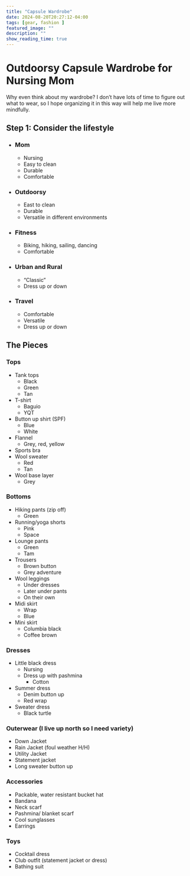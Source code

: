 ```yaml
---
title: "Capsule Wardrobe"
date: 2024-08-20T20:27:12-04:00
tags: [gear, fashion ]
featured_image: ""
description: ""
show_reading_time: true
---
```

# Outdoorsy Capsule Wardrobe for Nursing Mom

Why even think about my wardrobe? I don’t have lots of time to figure out what to wear, so I hope organizing it in this way will help me live more mindfully.

## Step 1: Consider the lifestyle

* ### Mom

  * Nursing  
  * Easy to clean   
  * Durable   
  * Comfortable 

* ### Outdoorsy

  * East to clean   
  * Durable   
  * Versatile in different environments

* ### Fitness

  * Biking, hiking, sailing, dancing  
  * Comfortable

* ### Urban and Rural

  * “Classic”  
  * Dress up or down

* ### Travel 

  * Comfortable   
  * Versatile   
  * Dress up or down 

## The Pieces

### Tops

* Tank tops  
  * Black  
  * Green  
  * Tan   
* T-shirt  
  * Baguio   
  * YQT  
* Button up shirt (SPF)  
  * Blue  
  * White  
* Flannel  
  * Grey, red, yellow  
* Sports bra  
* Wool sweater  
  * Red  
  * Tan  
* Wool base layer  
  * Grey

### Bottoms

* Hiking pants (zip off)  
  * Green  
* Running/yoga shorts   
  * Pink  
  * Space  
* Lounge pants  
  * Green  
  * Tam  
* Trousers  
  * Brown button  
  * Grey adventure   
* Wool leggings  
  * Under dresses  
  * Later under pants   
  * On their own  
* Midi skirt   
  * Wrap  
  * Blue  
* Mini skirt  
  * Columbia black  
  * Coffee brown 

### Dresses

* Little black dress  
  * Nursing   
  * Dress up with pashmina  
    * Cotton  
* Summer dress  
  * Denim button up  
  * Red wrap  
* Sweater dress  
  * Black turtle

### Outerwear (I live up north so I need variety)

* Down Jacket  
* Rain Jacket (foul weather H/H)  
* Utility Jacket   
* Statement jacket  
* Long sweater button up

### Accessories 

* Packable, water resistant bucket hat  
* Bandana   
* Neck scarf   
* Pashmina/ blanket scarf   
* Cool sunglasses   
* Earrings 

### Toys

* Cocktail dress  
* Club outfit (statement jacket or dress)  
* Bathing suit